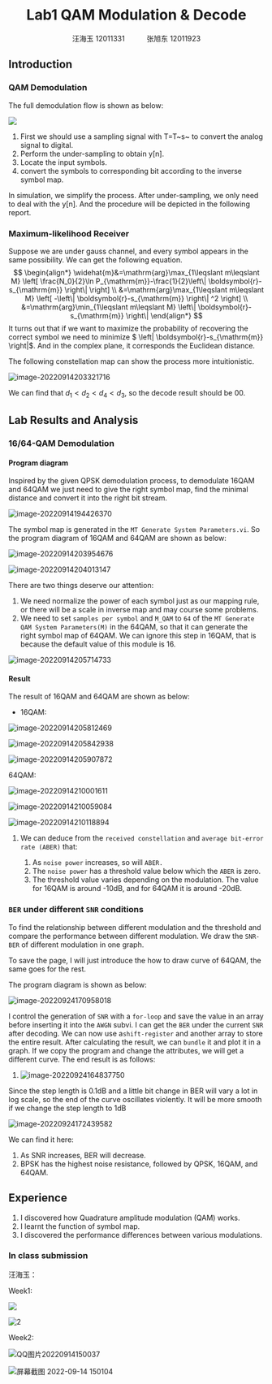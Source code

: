 # <center>Lab1 QAM Modulation & Decode</center>

<center>汪海玉 12011331 &nbsp&nbsp&nbsp&nbsp&nbsp&nbsp&nbsp&nbsp&nbsp 张旭东 12011923 </center>

## Introduction

### QAM Demodulation

The full demodulation flow is shown as below:

![](https://smangic-markdown-image.oss-cn-shenzhen.aliyuncs.com/img/chart2.svg)

1. First we should use a sampling signal with T=T~s~ to convert the analog signal to digital.
2. Perform the under-sampling to obtain y[n].
3. Locate the input symbols.
4. convert the symbols to corresponding bit according to the inverse symbol map.

In simulation, we simplify the process. After under-sampling, we only need to deal with the y[n]. And the procedure will be depicted in the following report.

### Maximum-likelihood Receiver

Suppose we are under gauss channel, and every symbol appears in the same possibility. We can get the following equation.
$$
\begin{align*}
\widehat{m}&=\mathrm{arg}\max_{1\leqslant m\leqslant M} \left[ \frac{N_0}{2}\ln P_{\mathrm{m}}-\frac{1}{2}\left\| \boldsymbol{r}-s_{\mathrm{m}} \right\| \right] 
\\
&=\mathrm{arg}\max_{1\leqslant m\leqslant M} \left[ -\left\| \boldsymbol{r}-s_{\mathrm{m}} \right\| ^2 \right] 
\\
&=\mathrm{arg}\min_{1\leqslant m\leqslant M} \left\| \boldsymbol{r}-s_{\mathrm{m}} \right\|
\end{align*}
$$
It turns out that if we want to maximize the probability of recovering the correct symbol we need to minimize $ \left\| \boldsymbol{r}-s_{\mathrm{m}} \right\|$. And in the complex plane, it corresponds the Euclidean distance.

The following constellation map can show the process more intuitionistic.

![image-20220914203321716](https://smangic-markdown-image.oss-cn-shenzhen.aliyuncs.com/img/image-20220914203321716.png)

We can find that $d_1<d_2<d_4<d_3$, so the decode result should be $00$.

## Lab Results and Analysis

### 16/64-QAM Demodulation

#### Program diagram

Inspired by the given QPSK demodulation process, to demodulate 16QAM and 64QAM we just need to give the right symbol map, find the minimal distance and convert it into the right bit stream.

![image-20220914194426370](https://smangic-markdown-image.oss-cn-shenzhen.aliyuncs.com/img/image-20220914194426370.png)

The symbol map is generated in the `MT Generate System Parameters.vi`. So the program diagram of 16QAM and 64QAM are shown as below:

![image-20220914203954676](https://smangic-markdown-image.oss-cn-shenzhen.aliyuncs.com/img/image-20220914203954676.png)



![image-20220914204013147](https://smangic-markdown-image.oss-cn-shenzhen.aliyuncs.com/img/image-20220914204013147.png)

There are two things deserve our attention:

1. We need normalize the power of each symbol just as our mapping rule, or there will be a scale in inverse map and may course some problems.
2. We need to set `samples per symbol` and `M_QAM` to `64` of the `MT Generate QAM System Parameters(M)` in the 64QAM, so that it can generate the right symbol map of 64QAM. We can ignore this step in 16QAM, that is because the default value of this module is 16.

![image-20220914205714733](https://smangic-markdown-image.oss-cn-shenzhen.aliyuncs.com/img/image-20220914205714733.png)

#### Result

The result of 16QAM and 64QAM are shown as below:

+ 16QAM:

![image-20220914205812469](https://smangic-markdown-image.oss-cn-shenzhen.aliyuncs.com/img/image-20220914205812469.png)

![image-20220914205842938](https://smangic-markdown-image.oss-cn-shenzhen.aliyuncs.com/img/image-20220914205842938.png)

![image-20220914205907872](https://smangic-markdown-image.oss-cn-shenzhen.aliyuncs.com/img/image-20220914205907872.png)

64QAM:

![image-20220914210001611](https://smangic-markdown-image.oss-cn-shenzhen.aliyuncs.com/img/image-20220914210001611.png)

![image-20220914210059084](https://smangic-markdown-image.oss-cn-shenzhen.aliyuncs.com/img/image-20220914210059084.png)

![image-20220914210118894](https://smangic-markdown-image.oss-cn-shenzhen.aliyuncs.com/img/image-20220914210118894.png)

1. We can deduce from the `received constellation` and `average bit-error rate (ABER)` that:

   1. As `noise power` increases, so will `ABER.`
   2. The `noise power` has a threshold value below which the `ABER` is zero.
   3. The threshold value varies depending on the modulation. The value for 16QAM is around -10dB, and for 64QAM it is around -20dB.

### `BER` under different `SNR` conditions

To find the relationship between different modulation and the threshold and compare the performance between different modulation. We draw the `SNR-BER` of different modulation in one graph. 

To save the page, I will just introduce the how to draw curve of 64QAM, the same goes for the rest.

The program diagram is shown as below:

![image-20220924170958018](https://smangic-markdown-image.oss-cn-shenzhen.aliyuncs.com/img/image-20220924170958018.png)

I control the generation of `SNR` with a `for-loop` and save the value in an array before inserting it into the `AWGN` subvi. I can get the `BER` under the current `SNR` after decoding. We can now use a`shift-register` and another array to store the entire result. After calculating the result, we can `bundle` it and plot it in a graph. If we copy the program and change the attributes, we will get a different curve. The end result is as follows:

1. ![image-20220924164837750](https://smangic-markdown-image.oss-cn-shenzhen.aliyuncs.com/img/image-20220924164837750.png)

Since the step length is 0.1dB and a little bit change in BER will vary a lot in log scale, so the end of the curve oscillates violently. It will be more smooth if we change the step length to 1dB

![image-20220924172439582](https://smangic-markdown-image.oss-cn-shenzhen.aliyuncs.com/img/image-20220924172439582.png)

We can find it here:

1. As SNR increases, BER will decrease.
2. BPSK has the highest noise resistance, followed by QPSK, 16QAM, and 64QAM.

## Experience

1. I discovered how Quadrature amplitude modulation (QAM) works.
2. I learnt the function of symbol map.
3. I discovered the performance differences between various modulations.



### In class submission

汪海玉：

Week1:

![](https://smangic-markdown-image.oss-cn-shenzhen.aliyuncs.com/img/1.png)

![2](https://smangic-markdown-image.oss-cn-shenzhen.aliyuncs.com/img/2.png)

Week2:

![QQ图片20220914150037](D:/Files/Download/Windows%20Download/Chrome%20Download/QQ%E5%9B%BE%E7%89%8720220914150037.png)

![屏幕截图 2022-09-14 150104](D:/Files/Download/Windows%20Download/Chrome%20Download/%E5%B1%8F%E5%B9%95%E6%88%AA%E5%9B%BE%202022-09-14%20150104.png)

